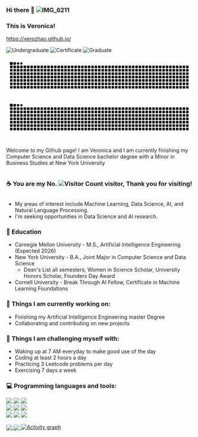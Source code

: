 ### Hi there 👋 ![IMG_6211](https://github.com/user-attachments/assets/b2f66c40-cca3-474f-a7fd-eb7ac24a3894)
### This is Veronica! 

https://verozhao.github.io/ 

![Undergraduate](https://img.shields.io/badge/Undergraduate-NYU-purple) ![Certificate](https://img.shields.io/badge/Certificate-Cornell-yellow)  ![Graduate](https://img.shields.io/badge/Graduate-CMU-red)  

![github contribution grid snake animation](https://raw.githubusercontent.com/verozhao/verozhao/output/github-contribution-grid-snake-dark.svg#gh-dark-mode-only)
![github contribution grid snake animation](https://raw.githubusercontent.com/verozhao/verozhao/output/github-contribution-grid-snake.svg#gh-light-mode-only)


Welcome to my Github page! I am Veronica and I am currently finishing my Computer Science and Data Science bachelor degree with a Minor in Business Studies at New York University

<div style="display: flex; align-items: center; gap: 4px;">
  
### ☕  You are my No. <img src="https://profile-counter.glitch.me/ziqiveronica/count.svg" alt="Visitor Count" style="height: 1em;"/> visitor, Thank you for visiting!
</div>

- My areas of interest include Machine Learning, Data Science, AI, and Natural Language Processing.
- I'm seeking opportunities in Data Science and AI research.

### 📖 Education
- Carnegie Mellon University - M.S., Artificial Intelligence Engineering (Expected 2026)
- New York University - B.A., Joint Major in Computer Science and Data Science
  - Dean's List all semesters, Women in Science Scholar, University Honors Scholar, Founders Day Award
- Cornell University - Break Through AI Fellow, Certificate in Machine Learning Foundations

### 🌱 **Things I am currently working on:**
- Finishing my Artificial Intelligence Engineering master Degree
- Collaborating and contributing on new projects

### :muscle: **Things I am challenging myself with:**
- Waking up at 7 AM everyday to make good use of the day
- Coding at least 2 hours a day
- Practicing 3 Leetcode problems per day
- Exercising 7 days a week

### :computer: **Programming languages and tools:**
<p>
<code><img width="10%" src="https://www.vectorlogo.zone/logos/java/java-ar21.svg"></code>
<code><img width="10%" src="https://www.vectorlogo.zone/logos/python/python-official.svg"></code>
<code><img width="8%" src="https://www.vectorlogo.zone/logos/r-project/r-project-official.svg"></code>
<br />
<code><img width="10%" src="https://www.vectorlogo.zone/logos/mysql/mysql-ar21.svg"></code>
<code><img width="10%" src="https://www.vectorlogo.zone/logos/mongodb/mongodb-ar21.svg"></code>
<code><img width="10%" src="https://www.vectorlogo.zone/logos/git-scm/git-scm-ar21.svg"></code>
<br />
<code><img width="10%" src="https://www.vectorlogo.zone/logos/tensorflow/tensorflow-ar21.svg"></code>
<code><img width="10%" src="https://www.vectorlogo.zone/logos/pytorch/pytorch-ar21.svg"></code>
<code><img width="10%" src="https://www.vectorlogo.zone/logos/javascript/javascript-ar21~alt.svg"></code>
</p>

<a href="https://github.com/verozhao/github-readme-stats">
  <img height=179.5 align="center" src="https://github-readme-stats-eight-theta.vercel.app/api?username=verozhao&show=prs_merged,prs_merged_percentage&show_icons=true&theme=radical&include_all_commits=true&count_private=true&border_radius=4.5" />
</a>
<a href="https://github.com/verozhao/convoychat">
  <img height=179.5 align="center" src="https://github-readme-stats.vercel.app/api/top-langs/?username=verozhao&hide_progress=true&theme=radical&hide=jupyternotebook&count_private=true&langs_count=20&border_radius=4.5" />
</a>

</div>

<a href="https://github.com/verozhao/github-readme-activity-graph">
    <img src="https://github-readme-activity-graph.vercel.app/graph?username=verozhao&theme=xcode&hide_border=true&radius=4.5" alt="Activity graph">
</a>
